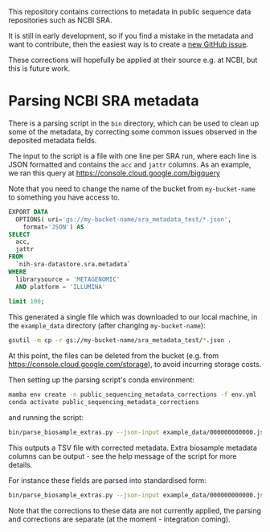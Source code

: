 This repository contains corrections to metadata in public sequence data
repositories such as NCBI SRA.

It is still in early development, so if you find a mistake in the metadata and
want to contribute, then the easiest way is to create a [new GitHub issue](https://github.com/wwood/public_sequencing_metadata_corrections/issues/new).

These corrections will hopefully be applied at their source e.g. at NCBI, but
this is future work.

# Parsing NCBI SRA metadata

There is a parsing script in the `bin` directory, which can be used to clean up
some of the metadata, by correcting some common issues observed in the deposited
metadata fields.

The input to the script is a file with one line per SRA run, where each line is
JSON formatted and contains the `acc` and `jattr` columns. As an example, we ran this query at https://console.cloud.google.com/bigquery

Note that you need to change the name of the bucket from `my-bucket-name` to something you have access to.

```sql
EXPORT DATA
  OPTIONS( uri='gs://my-bucket-name/sra_metadata_test/*.json',
    format='JSON') AS
SELECT
  acc,
  jattr
FROM
  `nih-sra-datastore.sra.metadata`
WHERE
  librarysource = 'METAGENOMIC'
  AND platform = 'ILLUMINA'
    
limit 100;
```

This generated a single file which was downloaded to our local machine, in the `example_data` directory (after changing `my-bucket-name`):

```sh
gsutil -m cp -r gs://my-bucket-name/sra_metadata_test/*.json .
```

At this point, the files can be deleted from the bucket (e.g. from
https://console.cloud.google.com/storage), to avoid incurring storage costs.

Then setting up the parsing script's conda environment:
```sh
mamba env create -n public_sequencing_metadata_corrections -f env.yml
conda activate public_sequencing_metadata_corrections
```

and running the script:
```sh
bin/parse_biosample_extras.py --json-input example_data/000000000000.json > example_data/000000000000.parsed.tsv
```

This outputs a TSV file with corrected metadata. Extra biosample metadata
columns can be output - see the help message of the script for more details.

For instance these fields are parsed into standardised form:
```sh
bin/parse_biosample_extras.py --json-input example_data/000000000000.json --extra-sample-keys collection_date_sam depth_sam temperature_sam
```

Note that the corrections to these data are not currently applied, the parsing
and corrections are separate (at the moment - integration coming).

